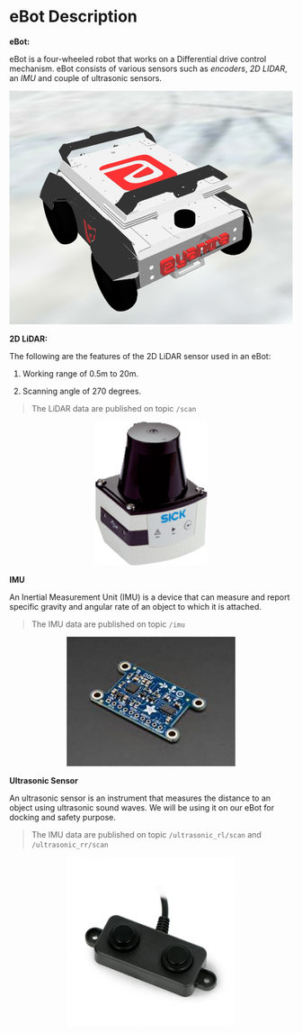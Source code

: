 # eBot Description


**eBot:**

eBot is a four-wheeled robot that works on a Differential drive control mechanism. eBot consists of various sensors such as _encoders_, _2D LIDAR_, an _IMU_ and couple of ultrasonic sensors.

<div style="text-align:center"><img src="./Media/ebot.png"/></div>

**2D LiDAR:**

The following are the features of the 2D LiDAR sensor used in an eBot:


1. Working range of 0.5m to 20m.

2. Scanning angle of 270 degrees.

> The LiDAR data are published on topic `/scan`

   <div style="text-align:center"><img src="./Media/TiM561-2050101.png" length="200" width="200"/></div>

**IMU**

An Inertial Measurement Unit (IMU) is a device that can measure and report specific gravity and angular rate of an object to which it is attached.

> The IMU data are published on topic `/imu`

<div style="text-align:center"><img src="./Media/imu.jpeg" length="300" width="300"/></div>

**Ultrasonic Sensor**


An ultrasonic sensor is an instrument that measures the distance to an object using ultrasonic sound waves. We will be using it on our eBot for docking and safety purpose.

> The IMU data are published on topic `/ultrasonic_rl/scan` and `/ultrasonic_rr/scan`

<div style="text-align:center"><img src="./Media/ultrasonic.jpg" length="300" width="300"/></div>
